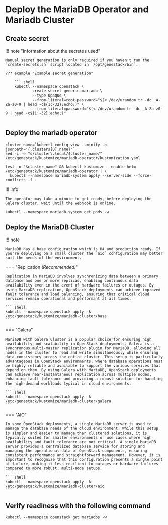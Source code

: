 # Deploy the MariaDB Operator and Mariadb Cluster

## Create secret

!!! note "Information about the secretes used"

    Manual secret generation is only required if you haven't run the `create-secrets.sh` script located in `/opt/genestack/bin`.

    ??? example "Example secret generation"

        ``` shell
        kubectl --namespace openstack \
                create secret generic mariadb \
                --type Opaque \
                --from-literal=root-password="$(< /dev/urandom tr -dc _A-Za-z0-9 | head -c${1:-32};echo;)" \
                --from-literal=password="$(< /dev/urandom tr -dc _A-Za-z0-9 | head -c${1:-32};echo;)"
        ```

## Deploy the mariadb operator

``` shell
cluster_name=`kubectl config view --minify -o jsonpath='{.clusters[0].name}'`
sed -i -e "s/cluster\.local/$cluster_name/" /etc/genestack/kustomize/mariadb-operator/kustomization.yaml

test -n "$cluster_name" && kubectl kustomize --enable-helm /etc/genestack/kustomize/mariadb-operator | \
  kubectl --namespace mariadb-system apply --server-side --force-conflicts -f -
```

!!! info

    The operator may take a minute to get ready, before deploying the Galera cluster, wait until the webhook is online.

``` shell
kubectl --namespace mariadb-system get pods -w
```

## Deploy the MariaDB Cluster

!!! note

    MariaDB has a base configuration which is HA and production ready. If you're deploying on a small cluster the `aio` configuration may better suit the needs of the environment.

=== "Replication _(Recommended)_"

    Replication in MariaDB involves synchronizing data between a primary database and one or more replicas, enabling continuous data availability even in the event of hardware failures or outages. By using MariaDB replication, OpenStack deployments can achieve improved fault tolerance and load balancing, ensuring that critical cloud services remain operational and performant at all times.

    ``` shell
    kubectl --namespace openstack apply -k /etc/genestack/kustomize/mariadb-cluster/base
    ```

=== "Galera"

    MariaDB with Galera Cluster is a popular choice for ensuring high availability and scalability in OpenStack deployments. Galera is a synchronous multi-master replication plugin for MariaDB, allowing all nodes in the cluster to read and write simultaneously while ensuring data consistency across the entire cluster. This setup is particularly advantageous in OpenStack environments, where database operations must be highly reliable and available to support the various services that depend on them. By using Galera with MariaDB, OpenStack deployments can achieve near-instantaneous replication across multiple nodes, enhancing fault tolerance and providing a robust solution for handling the high-demand workloads typical in cloud environments.

    ``` shell
    kubectl --namespace openstack apply -k /etc/genestack/kustomize/mariadb-cluster/galera
    ```

=== "AIO"

    In some OpenStack deployments, a single MariaDB server is used to manage the database needs of the cloud environment. While this setup is simpler and easier to manage than clustered solutions, it is typically suited for smaller environments or use cases where high availability and fault tolerance are not critical. A single MariaDB server provides a centralized database service for storing and managing the operational data of OpenStack components, ensuring consistent performance and straightforward management. However, it is important to recognize that this configuration presents a single point of failure, making it less resilient to outages or hardware failures compared to more robust, multi-node setups.

    ``` shell
    kubectl --namespace openstack apply -k /etc/genestack/kustomize/mariadb-cluster/aio
    ```

## Verify readiness with the following command

``` shell
kubectl --namespace openstack get mariadbs -w
```
